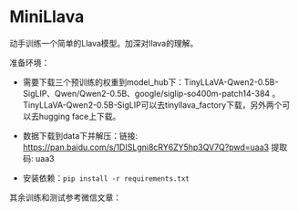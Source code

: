 # MiniLlava
动手训练一个简单的Llava模型。加深对llava的理解。

准备环境：

- 需要下载三个预训练的权重到model_hub下：TinyLLaVA-Qwen2-0.5B-SigLIP、Qwen/Qwen2-0.5B、google/siglip-so400m-patch14-384 。TinyLLaVA-Qwen2-0.5B-SigLIP可以去tinyllava_factory下载，另外两个可以去hugging face上下载。
- 数据下载到data下并解压：链接: https://pan.baidu.com/s/1DISLgni8cRY6ZY5hp3QV7Q?pwd=uaa3 提取码: uaa3

- 安装依赖：`pip install -r requirements.txt`

其余训练和测试参考微信文章：
